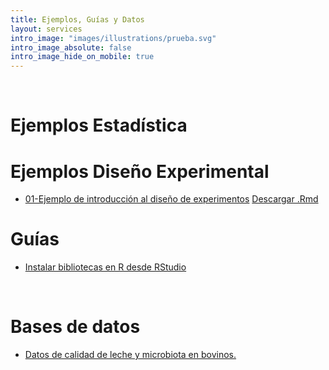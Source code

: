 ```yaml
---
title: Ejemplos, Guías y Datos
layout: services
intro_image: "images/illustrations/prueba.svg"
intro_image_absolute: false
intro_image_hide_on_mobile: true
---
```


<br>

# Ejemplos Estadística

# Ejemplos Diseño Experimental

- [01-Ejemplo de introducción al diseño de experimentos](https://rpubs.com/Edimer/870798) [Descargar .Rmd](/temas/Guides/examples_experimental_design/01-Ejemplo-PaperMicrobiota.Rmd)

# Guías

- [Instalar bibliotecas en R desde RStudio](/temas/Guides/01-InstallPackage.html)

<br>

# Bases de datos

- [Datos de calidad de leche y microbiota en bovinos.](/temas/data/Simpson-Calidad-Leche.xls)